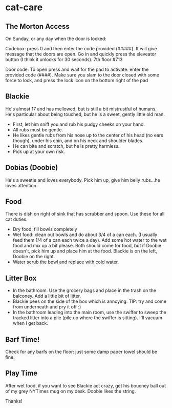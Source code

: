 # cat-care

## The Morton Access

On Sunday, or any day when the door is locked:

Codebox: press 0 and then enter the code provided (#####). It will give message that the doors are open. Go in and quickly press the eleveator button (I think it unlocks for 30 seconds). 7th floor #713 

Door code: To open press and wait for the pad to activate: enter the provided code (####). Make sure you slam to the door closed with some force to lock, and press the lock icon on the bottom right of the pad


## Blackie

He's almost 17 and has mellowed, but is still a bit mistrustful of humans. He's particular about being touched, but he is a sweet, gently little old man.

* First, let him sniff you and rub his pudgy cheeks on your hand.
* All rubs must be gentle.
* He likes gentle rubs from his nose up to the center of his head (no ears though), under his chin, and on his neck and shoulder blades.
* He can bite and scratch, but he is pretty harmless.
* Pick up at your own risk.

## Dobias (Doobie)

He's a sweetie and loves everybody. Pick him up, give him belly rubs...he loves attention. 


## Food

There is dish on right of sink that has scrubber and spoon. Use these for all cat duties.

* Dry food: fill bowls completely
* Wet food: clean out bowls and do about 3/4 of a can each. (I usually feed them 1/4 of a can each twice a day). Add some hot water to the wet food and mix up a bit please. Both should come for food, but if Doobie doesn't, pick him up and place him at the food. Blackie is on the left, Doobie on the right.
* Water scrub the bowl and replace with cold water.


## Litter Box

* In the bathroom. Use the grocery bags and place in the trash on the balconey. Add a little bit of litter.
* Blackie pees on the side of the box which is annoying. TIP: try and come from underneath and pry it off :)
* In the bathroom leading into the main room, use the swiffer to sweep the tracked litter into a pile (pile up where the swiffer is sitting). I'll vacuum when I get back.


## Barf Time!

Check for any barfs on the floor: just some damp paper towel should be fine.


## Play Time

After wet food, if you want to see Blackie act crazy, get his boucney ball out of my grey NYTimes mug on my desk. Doobie likes the string.


Thanks!
